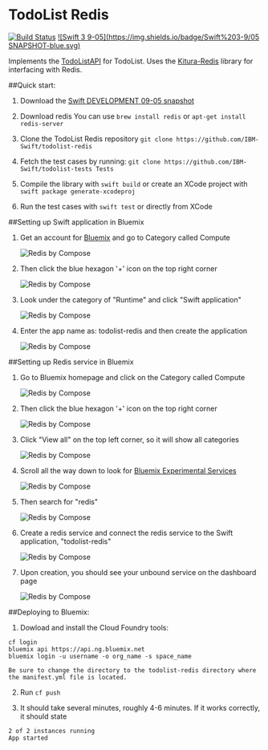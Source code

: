 # TodoList Redis

[![Build Status](https://travis-ci.org/IBM-Swift/TodoList-Redis.svg?branch=master)](https://travis-ci.org/IBM-Swift/TodoList-Redis)  [![Swift 3 9-05](https://img.shields.io/badge/Swift%203-9/05 SNAPSHOT-blue.svg)](https://swift.org/download/#snapshots)

Implements the [TodoListAPI](https://github.com/IBM-Swift/todolist-api) for TodoList. Uses the [Kitura-Redis](https://github.com/IBM-Swift/todolist-api) library for interfacing with Redis.

##Quick start:

1. Download the [Swift DEVELOPMENT 09-05 snapshot](https://swift.org/download/#snapshots)

2. Download redis
  You can use `brew install redis` or `apt-get install redis-server`

3. Clone the TodoList Redis repository
  `git clone https://github.com/IBM-Swift/todolist-redis`

4. Fetch the test cases by running:
  `git clone https://github.com/IBM-Swift/todolist-tests Tests`

5. Compile the library with `swift build` or create an XCode project with `swift package generate-xcodeproj`

6. Run the test cases with `swift test` or directly from XCode

##Setting up Swift application in Bluemix

1. Get an account for [Bluemix](https://new-console.ng.bluemix.net/?direct=classic) and go to Category called Compute

    ![Redis by Compose](Images/ClickCompute.png)

2. Then click the blue hexagon '+' icon on the top right corner

    ![Redis by Compose](Images/BlueHexagon+.png)

3. Look under the category of "Runtime" and click "Swift application"

    ![Redis by Compose](Images/LookForSwiftApp.png)

4. Enter the app name as: todolist-redis and then create the application

    ![Redis by Compose](Images/CreateSwiftApp.png)

##Setting up Redis service in Bluemix

1. Go to Bluemix homepage and click on the Category called Compute

    ![Redis by Compose](Images/ClickCompute.png)

2. Then click the blue hexagon '+' icon on the top right corner

    ![Redis by Compose](Images/BlueHexagon+.png)

3. Click "View all" on the top left corner, so it will show all categories

    ![Redis by Compose](Images/ClickViewAll.png)

4. Scroll all the way down to look for [Bluemix Experimental Services](https://new-console.ng.bluemix.net/catalog/labs/)

    ![Redis by Compose](Images/BluemixExperimentalServices.png)

5. Then search for "redis"

    ![Redis by Compose](Images/LookForRedisServiceInExperimental.png)

6. Create a redis service and connect the redis service to the Swift application, "todolist-redis"

    ![Redis by Compose](Images/CreateRedisExperimentalService.png)

7. Upon creation, you should see your unbound service on the dashboard page

    ![Redis by Compose](Images/Todolist-redis.png)

##Deploying to Bluemix:

1. Dowload and install the Cloud Foundry tools:

  ```
  cf login
  bluemix api https://api.ng.bluemix.net
  bluemix login -u username -o org_name -s space_name
  ```

  ```
  Be sure to change the directory to the todolist-redis directory where the manifest.yml file is located.
  ```

2. Run ```cf push```

3. It should take several minutes, roughly 4-6 minutes. If it works correctly, it should state

  ```
  2 of 2 instances running
  App started
  ```
